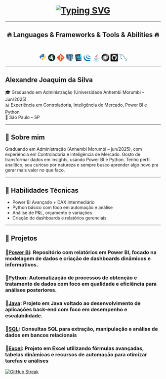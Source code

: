 <h1 align="center">
  <a href="https://git.io/typing-svg"><img src="https://readme-typing-svg.herokuapp.com?font=&weight=500&size=25&pause=1000&color=8E00FF&width=435&lines=Hello%2C+I'm+Alexandre+Joaquim.😃;Welcome+to+my+repository💻" alt="Typing SVG" /></a>
</h1>

<hr>
<h2 align="center">🔥 Languages & Frameworks & Tools & Abilities 🔥</h2>
<br>
<p align="center">
  <code><img title="Python" height="25" src="images/python-original.svg"></code>
  <code><img title="Django" height="25" src="images/django.png"></code>
  <code><img title="Git" height="25" src="images/git-original.svg"></code>
  <code><img title="PostgreSQL" height="25" src="images/postgresql.svg"></code>
  <code><img title="Visual Studio Code" height="25" src="images/vscode.png"></code>
  <code><img title="JQuery" height="25" src="images/jquery-original.svg"></code>
  <code><img title="Java" height="25" src="images/java-original.svg"></code>
  <code><img title="JSON" height="25" src="images/json.svg"></code>
  <code><img title="GitHub" height="25" src="images/github.svg"></code>
  <code><img title="MySQL" height="25" src="images/mysql.svg"></code>
</p>
<hr>

## Alexandre Joaquim da Silva

🎓 Graduando em Administração (Universidade Anhembi Morumbi – Jun/2025)  
📊 Experiência em Controladoria, Inteligência de Mercado, Power BI e Python  
📍 São Paulo – SP

---

## 💼 Sobre mim

Graduando em Administração (Anhembi Morumbi – jun/2025), com experiência em Controladoria e Inteligência de Mercado. Gosto de transformar dados em insights, usando Power BI e Python. Tenho perfil analítico, sou curioso por natureza e sempre busco aprender algo novo pra gerar mais valor no que faço.

---

## 🔧 Habilidades Técnicas

- Power BI Avançado + DAX Intermediário
- Python básico com foco em automação e análise
- Análise de P&L, orçamento e variações
- Criação de dashboards e relatórios gerenciais

---

## 📁 Projetos

### 🔹[Power Bi](PowerBI): Repositório com relatórios em Power BI, focado na modelagem de dados e criação de dashboards dinâmicos e informativos.

### 🔹[Python](Python): Automatização de processos de obtenção e tratamento de dados com foco em qualidade e eficiência para análises posteriores.

### 🔹[Java](Java): Projeto em Java voltado ao desenvolvimento de aplicações back-end com foco em desempenho e escalabilidade.

### 🔹[SQL](SQL): Consultas SQL para extração, manipulação e análise de dados em bancos relacionais

### 🔹[Excel](Excel): Projeto em Excel utilizando fórmulas avançadas, tabelas dinâmicas e recursos de automação para otimizar tarefas e análises



<a href="https://git.io/streak-stats"><img src="https://streak-stats.demolab.com?user=alexandre-joaquim&theme=python-dark&date_format=j%20M%5B%20Y%5D" alt="GitHub Streak" /></a>
   
